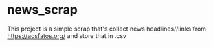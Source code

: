 # news_scrap
This project is a simple scrap that's collect news headlines//links from https://aosfatos.org/ and store that in .csv
